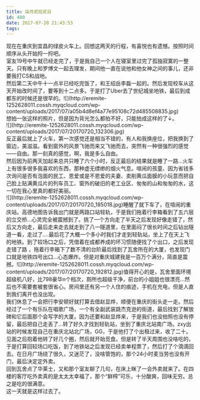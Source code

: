 ```yaml
---
title: 柒月贰拾贰日
id: 480
date: 2017-07-20 21:43:53
tags:
---
```


<div class="e-div">现在在重庆到宜昌的绿皮火车上。回想这两天的行程，有喜悦也有遗憾。按照时间顺序从头开始捋一捋吧。</div>
<div class="e-div">室友19号中午就已经走完了，于是我自己一个人在寝室里过完了孤独寂寞的一整天。只有晚上和罗博文一起去理发，期间他一直在说他和他女神之间的事儿，还非要我打CS和战地。</div>
<div class="e-div">然后第二天中午十一点半已经吃完饭了，和王绍岳李磊一起的。然后发现校车从这天开始改时间了，要等到十二点多。于是打了Uber去了世纪城坐地铁，最后到成都东的时候还是很早的。![](http://eremite-1252628011.cossh.myqcloud.com/wp-content/uploads/2017/07/a05b4d8ef4a77e95108c72d485508835.jpg)</div>
<div class="e-div">想拍一张这样的照片，但是因为背光怎么都拍不好，只能拍成这样的了↓。</div>
![](http://eremite-1252628011.cossh.myqcloud.com/wp-content/uploads/2017/07/20170720_132306.jpg)
<div class="e-div">反正最后就上了火车，第一次感觉还是相当不错的，有人和我换座位，把我换到了窗边，美滋滋。看到窗外的风景飞驰而来又飞驰而去，突然有一种很强烈的感觉——自由。那一刻真的感觉，啊，我是多么自由。</div>
<div class="e-div">然后因为前两天加起来总共只睡了六个小时，反正最后的结果就是睡了一路...火车上有很多很多我喜欢的东西，那种虚无缥缈的烟火气息。喧闹的孩童、因为省钱多次询问是否有泡面的民工、恩爱或是不恩爱的夫妻、卖削黄瓜面膜的小玩意而把自己脸上贴满黄瓜片的列车员工、窗外的破旧的老工业区、匆匆的山和匆匆的水，这一切在我心里真的都好美丽。</div>
<div class="e-div">![](http://eremite-1252628011.cossh.myqcloud.com/wp-content/uploads/2017/07/20170720_185018.jpg)睡醒了就下车了，在喧闹的重庆站。高德地图告诉我出门就是两路口站轻轨，于是我们拖着行李箱看到了五六层的立交桥...心灵完全被震撼到了。挑了一个方向走了半天之后发现好像走错了，然后又方向走，最后走来走去就走到了八一隧道里，在里面闷了很长时间之后钻出隧道一看，走过了....最后花了大概一个多小时我们才走到轻轨站，坐上了在天上飞的地铁。到了较场口之后，凭借着在成都养成的坏习惯随便找了个出口，之后发现走错了路 ，拖着行李箱下了数不清的台阶最后找到了瓦舍所在的大厦，也发现门口就是地铁四号出口...心态爆炸。但是对重庆城建我是一百万个满分，简直是震撼。![](http://eremite-1252628011.cossh.myqcloud.com/wp-content/uploads/2017/07/20170720_192812.jpg)值得开心的是，瓦舍里面环境超级机八好，比798豪华n个档次，厕所也超级干净，前台的小姐姐也很漂亮...然后也不需要套被套很省心。房间里还有另一个人住的痕迹，手机在充电，但是人直到我们离开也没出现。</div>
<div class="e-div">我们休息了一会把行李安顿好就打算去借赵显烨，顺便在重庆的街头走一走。然后经过了一个有乐队在唱歌广场，一个有全副武装跳杰克逊的街道，最后找到了解放碑和它后面那个会写字的大厦。因为还要和赵显烨来，于是我们也没拍照也没有停留，最后把自己走丢了...转了好久才找到轻轨站，坐到了重庆北站南广场。zxy出站的时候发现自己在重庆北站北广场，GG，于是他打了个出租过来，收了二十。见面之后抱着他转了好几个圈，然后就开始觅食。但是转了半天周围也没啥吃的，于是打算回较场口吃饭，到了地铁站之后发现已经卖单程票了，然后打了个滴滴回去。在日月广场绕了很久，又迷茫了，没啥管饱的，那个24小时麦当劳也没有开门，最后决定定外卖。</div>
<div class="e-div">回到瓦舍点了华莱士，又和那个室友聊了几句，在床上眯了一会外卖就来了。在四楼的客厅吃外卖真的是太太太幸福了，那个“鲜榨”可乐，十分酸爽，回味无穷。总之是吃的很满意。</div>
<div class="e-div">这一天就是这样过去了。</div>